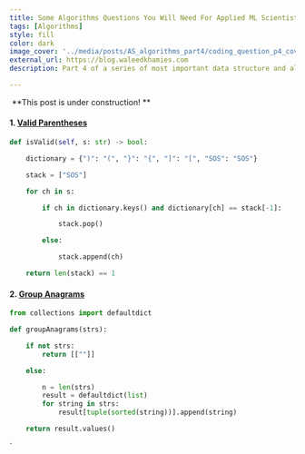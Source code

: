 ```yaml
---
title: Some Algorithms Questions You Will Need For Applied ML Scientist Role - Part 4
tags: [Algorithms]
style: fill
color: dark
image_cover: '../media/posts/AS_algorithms_part4/coding_question_p4_cover.png'
external_url: https://blog.waleedkhamies.com
description: Part 4 of a series of most important data structure and algorithms questions that you will need if you are applying to applied machine learning scientist role.

---
```


​                                                                                          	**This post is under construction! **



#### 1. [Valid Parentheses](https://leetcode.com/problems/valid-parentheses/description/) 

```python
def isValid(self, s: str) -> bool:

    dictionary = {")": "(", "}": "{", "]": "[", "SOS": "SOS"}

    stack = ["SOS"]

    for ch in s:

        if ch in dictionary.keys() and dictionary[ch] == stack[-1]:

            stack.pop()

        else:

            stack.append(ch)

    return len(stack) == 1

```





#### 2. [Group Anagrams](https://leetcode.com/problems/group-anagrams/description/)

```python
from collections import defaultdict

def groupAnagrams(strs):

    if not strs:
        return [[""]]

    else:

        n = len(strs)
        result = defaultdict(list)
        for string in strs:
            result[tuple(sorted(string))].append(string)

    return result.values()
```

`